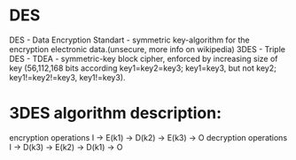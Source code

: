 # DES
DES - Data Encryption Standart - symmetric key-algorithm for the encryption electronic data.(unsecure, more info on wikipedia) 
3DES - Triple DES - TDEA - symmetric-key block cipher, enforced by increasing size of key (56,112,168 bits according  key1=key2=key3; key1=key3, but not key2; key1!=key2!=key3, key1!=key3). 

# 3DES algorithm description: 
encryption operations 
  I -> E(k1) -> D(k2) -> E(k3) -> O 
decryption operations 
  I -> D(k3) -> E(k2) -> D(k1) -> O 
